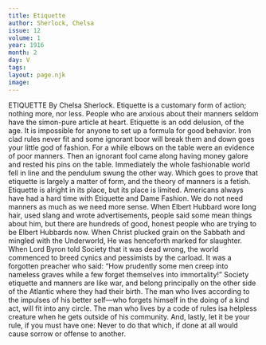 ```yaml
---
title: Etiquette
author: Sherlock, Chelsa
issue: 12
volume: 1
year: 1916
month: 2
day: V
tags:
layout: page.njk
image:
---
```

ETIQUETTE    By Chelsa Sherlock.    Etiquette is a customary form of action; nothing more, nor less. People who are anxious about their manners seldom have the simon-pure article at heart.       Etiquette is an odd delusion, of the age. It is impossible for anyone to set up a formula for good behavior. Iron clad rules never fit and some ignorant boor will break them and down goes your little god of fashion.       For a while elbows on the table were an evidence of poor manners. Then an ignorant fool came along having money galore and rested his pins on the table. Immediately the whole fashionable world fell in line and the pendulum swung the other way.       Which goes to prove that etiquette is largely a matter of form, and the theory of manners is a fetish.       Etiquette is alright in its place, but its place is limited. Americans always have had a hard time with Etiquette and Dame Fashion.       We do not need manners as much as we need more sense.       When Elbert Hubbard wore long hair, used slang and wrote advertisements, people said some mean things about him, but there are hundreds of good, honest people who are trying to be Elbert Hubbards now.       When Christ plucked grain on the Sabbath and mingled with the Underworld, He was henceforth marked for slaughter.       When Lord Byron told Society that it was dead wrong, the world commenced to breed cynics and pessimists by the carload.       It was a forgotten preacher who said: “How prudently some men creep into nameless graves while a few forget themselves into immortality!”       Society etiquette and manners are like war, and belong principally on the other side of the Atlantic where they had their birth.       The man who lives according to the impulses of his better self—who forgets himself in the doing of a kind act, will fit into any circle. The man who lives by a code of rules isa helpless creature when he gets outside of his community.       And, lastly, let it be your rule, if you must have one: Never to do that which, if done at all would cause sorrow or offense to another.




